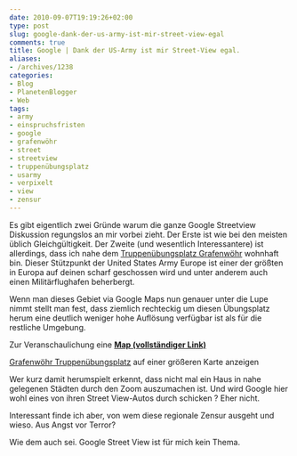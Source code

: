 ```yaml
---
date: 2010-09-07T19:19:26+02:00
type: post
slug: google-dank-der-us-army-ist-mir-street-view-egal
comments: true
title: Google | Dank der US-Army ist mir Street-View egal.
aliases:
- /archives/1238
categories:
- Blog
- PlanetenBlogger
- Web
tags:
- army
- einspruchsfristen
- google
- grafenwöhr
- street
- streetview
- truppenübungsplatz
- usarmy
- verpixelt
- view
- zensur
---
```


Es gibt eigentlich zwei Gründe warum die ganze Google Streetview Diskussion regungslos an mir vorbei zieht. Der Erste ist wie bei den meisten üblich Gleichgültigkeit. Der Zweite (und wesentlich Interessantere) ist allerdings, dass ich nahe dem [Truppenübungsplatz Grafenwöhr](http://de.wikipedia.org/wiki/Truppen%C3%BCbungsplatz_Grafenw%C3%B6hr) wohnhaft bin. Dieser Stützpunkt der United States Army Europe ist einer der größten in Europa auf deinen scharf geschossen wird und unter anderem auch einen Militärflughafen beherbergt.

Wenn man dieses Gebiet via Google Maps nun genauer unter die Lupe nimmt stellt man fest, dass ziemlich rechteckig um diesen Übungsplatz herum eine deutlich weniger hohe Auflösung verfügbar ist als für die restliche Umgebung.

Zur Veranschaulichung eine [**Map (vollständiger Link)**](http://maps.google.de/maps/ms?ie=UTF8&t=h&hl=de&msa=0&msid=112531280274380882803.00048f986e29daaba410a&ll=49.67696,11.685677&spn=0.152181,0.445976&z=12)


[Grafenwöhr Truppenübungsplatz](http://maps.google.de/maps/ms?ie=UTF8&t=h&hl=de&msa=0&msid=112531280274380882803.00048f986e29daaba410a&ll=49.67696,11.685677&spn=0.152181,0.445976&source=embed) auf einer größeren Karte anzeigen

Wer kurz damit herumspielt erkennt, dass nicht mal ein Haus in nahe gelegenen Städten durch den Zoom auszumachen ist. Und wird Google hier wohl eines von ihren Street View-Autos durch schicken ? Eher nicht.

Interessant finde ich aber, von wem diese regionale Zensur ausgeht und wieso. Aus Angst vor Terror?

Wie dem auch sei. Google Street View ist für mich kein Thema.
